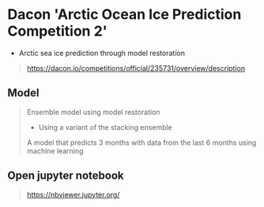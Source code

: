 # Dacon 'Arctic Ocean Ice Prediction Competition 2'
* Arctic sea ice prediction through model restoration
> https://dacon.io/competitions/official/235731/overview/description



## Model
> Ensemble model using model restoration
> * Using a variant of the stacking ensemble
> 
> A model that predicts 3 months with data from the last 6 months using machine learning



## Open jupyter notebook
> https://nbviewer.jupyter.org/
